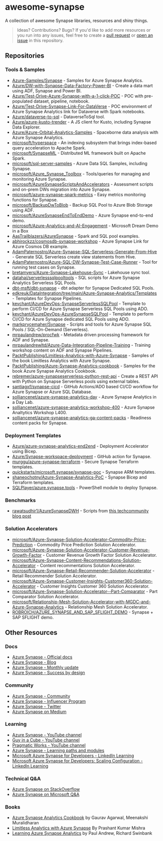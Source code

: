 # awesome-synapse

A collection of awesome Synapse libraries, resources and shiny things.

> Ideas? Contributions? Bugs? If you'd like to add more resources or you run into any issues, feel free to create a [pull request](https://github.com/murggu/awesome-synapse/pulls) or  [open an issue](https://github.com/murggu/awesome-synapse/issues) in this repository.

## Repositories

### Tools & Samples

- [Azure-Samples/Synapse](https://github.com/Azure-Samples/Synapse) - Samples for Azure Synapse Analytics.
- [Azure/DW-with-Synapse-Data-Factory-Power-BI](https://github.com/Azure/DW-with-Synapse-Data-Factory-Power-BI) - Create a data mart using ADF, Synapse and Power BI.
- [Azure/Test-Drive-Azure-Synapse-with-a-1-click-POC](https://github.com/Azure/Test-Drive-Azure-Synapse-with-a-1-click-POC) - POC with pre-populated dataset, pipeline, notebook.
- [Azure/Test-Drive-Synapse-Link-For-DataVerse](https://github.com/Azure/Test-Drive-Synapse-Link-For-DataVerse) - POC environment of Azure Synapse Analytics link for Dataverse with Spark notebooks.
- [Azure/dataverse-to-sql](https://github.com/Azure/dataverse-to-sql) - DataverseToSql tool.
- [Azure/azure-kusto-trender](https://github.com/Azure/azure-kusto-trender) - A JS client for Kusto, including Synapse Data Explorer.
- [Azure/Azure-Orbital-Analytics-Samples](https://github.com/Azure/Azure-Orbital-Analytics-Samples) - Spaceborne data analysis with Azure Synapse Analytics.
- [microsoft/hyperspace](https://github.com/microsoft/hyperspace) - An indexing subsystem that brings index-based query acceleration to Apache Spark.
- [microsoft/SynapseML](https://github.com/microsoft/SynapseML) - Distributed ML framework built on Apache Spark.
- [microsoft/sql-server-samples](https://github.com/microsoft/sql-server-samples) - Azure Data SQL Samples, including Synapse.
- [microsoft/Azure_Synapse_Toolbox](https://github.com/microsoft/Azure_Synapse_Toolbox) - Tools/queries for managing and monitoring Azure Synapse.
- [microsoft/AzureSynapseScriptsAndAccelerators](https://github.com/microsoft/AzureSynapseScriptsAndAccelerators) - Assessment scripts and on-prem DWs migration into Azure Synapse.
- [microsoft/azure-synapse-spark-metrics](https://github.com/microsoft/azure-synapse-spark-metrics) - Easy metrics monitoring functions for Synapse.
- [microsoft/BackupDwToBlob](https://github.com/microsoft/BackupDwToBlob) - Backup SQL Pool to Azure Blob Storage using ADF.
- [microsoft/AzureSynapseEndToEndDemo](https://github.com/microsoft/AzureSynapseEndToEndDemo) - Azure Synapse end-to-end demo.
- [microsoft/Azure-Analytics-and-AI-Engagement](https://github.com/microsoft/Azure-Analytics-and-AI-Engagement) - Microsoft Dream Demo in a Box
- [AasTrailblazers/AzureSynapse](https://github.com/AasTrailblazers/AzureSynapse) - Spark and SQL pool examples.
- [abhirockzz/cosmosdb-synapse-workshop](https://github.com/abhirockzz/cosmosdb-synapse-workshop) - Azure Synapse Link for Azure Cosmos DB example.
- [AdamPaternostro/Azure-Synapse-SQL-Serverless-Generate-From-Hive](https://github.com/AdamPaternostro/Azure-Synapse-SQL-Serverless-Generate-From-Hive) - Generate SQL Serverless create view statements from Hive.
- [AdamPaternostro/Azure-SQL-DW-Synapse-Test-Case-Runner](https://github.com/AdamPaternostro/Azure-SQL-DW-Synapse-Test-Case-Runner) - Tool for running test cases on Synapse.
- [bretamyers/Azure-Synapse-Lakehouse-Sync](https://github.com/bretamyers/Azure-Synapse-Lakehouse-Sync) - Lakehouse sync tool.
- [datahai/serverlesssqlpooltools](https://github.com/datahai/serverlesssqlpooltools) - SQL scripts for Azure Synapse Analytics Serverless SQL Pools.
- [dbt-msft/dbt-synapse](https://github.com/dbt-msft/dbt-synapse) - dbt adapter for Synapse Dedicated SQL Pools.
- [edkreuk/DataIntegration/tree/main/Azure-Synapse-Analytics/Templates](https://github.com/edkreuk/DataIntegration/tree/main/Azure-Synapse-Analytics/Templates) - Templates for Synapse Pipelines.
- [kevchant/AzureDevOps-SynapseServerlessSQLPool](https://github.com/kevchant/AzureDevOps-SynapseServerlessSQLPool) - Template to perform CI/CD for Azure Synapse Serverless SQL Pools using ADO.
- [kevchant/AzureDevOps-AzureSynapseSQLPool](https://github.com/kevchant/AzureDevOps-AzureSynapseSQLPool) - Template to perform CI/CD for Azure Synapse dedicated SQL Pools using ADO.
- [markprycemaher/Synapse](https://github.com/markprycemaher/Synapse) - Scripts and tools for Azure Synapse SQL Pools / SQL-On-Demand (Serverless).
- [mrpaulandrew/procfwk](https://github.com/mrpaulandrew/procfwk) - Metadata driven processing framework for ADF and Synapse.
- [mrpaulandrewltd/Azure-Data-Integration-Pipeline-Training](https://github.com/mrpaulandrewltd/Azure-Data-Integration-Pipeline-Training) - Training workshop content on ADF and Synapse Pipelines.
- [PacktPublishing/Limitless-Analytics-with-Azure-Synapse](https://github.com/PacktPublishing/Limitless-Analytics-with-Azure-Synapse) - Samples of the book Limitless Analytics with Azure Synapse.
- [PacktPublishing/Azure-Synapse-Analytics-cookbook](https://github.com/PacktPublishing/Azure-Synapse-Analytics-cookbook) - Samples for the book Azure Synapse Analytics Cookbook.
- [rebremer/azure-synapseserverless-python-rest-api](https://github.com/rebremer/azure-synapseserverless-python-rest-api) - Create a REST API with Python on Synapse Serverless pools using external tables.
- [santiagxf/synapse-cicd](https://github.com/santiagxf/synapse-cicd) - GitHub Actions/ADO based CI/CD workflow for Azure Synapse or Azure SQL Database.
- [solliancenet/azure-synapse-analytics-day](https://github.com/solliancenet/azure-synapse-analytics-day) - Azure Synapse Analytics in a Day Lab.
- [solliancenet/azure-synapse-analytics-workshop-400](https://github.com/solliancenet/azure-synapse-analytics-workshop-400) - Azure Synapse Analtytics Workshop L400.
- [solliancenet/azure-synapse-analytics-ga-content-packs](https://github.com/solliancenet/azure-synapse-analytics-ga-content-packs) - Readiness content packs for Synapse.

### Deployment Templates

- [Azure/azure-synapse-analytics-end2end](https://github.com/Azure/azure-synapse-analytics-end2end) - Deployment Accelerator using Bicep.
- [Azure/Synapse-workspace-deployment](https://github.com/Azure/Synapse-workspace-deployment) - GitHub action for Synapse.
- [murggu/azure-synapse-terraform](https://github.com/murggu/azure-synapse-terraform) - Secure Synapse Terraform templates.
- [quickstarts/microsoft.synapse/synapse-poc](https://github.com/Azure/azure-quickstart-templates/tree/da0cdd93d7dd7d842c9c7e89738d4682c8013495/quickstarts/microsoft.synapse/synapse-poc) - Synapse ARM templates.
- [shaneochotny/Azure-Synapse-Analytics-PoC](https://github.com/shaneochotny/Azure-Synapse-Analytics-PoC) - Synapse Bicep and Terraform templates.
- [SQLPlayer/azure.synapse.tools](https://github.com/SQLPlayer/azure.synapse.tools) - PowerShell module to deploy Synapse.

### Benchmarks

- [rawatsudhir1/AzureSynapseDWH](https://github.com/rawatsudhir1/AzureSynapseDWH) - Scripts from [this techcommunity blog post](https://techcommunity.microsoft.com/t5/azure-synapse-analytics-blog/performance-benchmark-azure-synapse-analytics-data-warehouse/ba-p/1381302)

### Solution Accelerators

- [microsoft/Azure-Synapse-Solution-Accelerator-Commodity-Price-Prediction](https://github.com/microsoft/Azure-Synapse-Solution-Accelerator-Commodity-Price-Prediction) - Commodity Price Prediction Solution Accelerator.
- [microsoft/Azure-Synapse-Solution-Accelerator-Customer-Revenue-Growth-Factor](https://github.com/microsoft/Azure-Synapse-Solution-Accelerator-Financial-Analytics-Customer-Revenue-Growth-Factor) - Customer Revenue Growth Factor Solution Accelerator.
- [microsoft/Azure-Synapse-Content-Recommendations-Solution-Accelerator](https://github.com/microsoft/Azure-Synapse-Content-Recommendations-Solution-Accelerator) - Content recommentations Solution Accelerator.
- [microsoft/Azure-Synapse-Retail-Recommender-Solution-Accelerator](https://github.com/microsoft/Azure-Synapse-Retail-Recommender-Solution-Accelerator) - Retail Recommender Solution Accelerator.
- [microsoft/Azure-Synapse-Customer-Insights-Customer360-Solution-Accelerator](https://github.com/microsoft/Azure-Synapse-Customer-Insights-Customer360-Solution-Accelerator) - Customer Insights Customer 360 Solution Accelerator.
- [microsoft/Azure-Synapse-Solution-Accelerator--Part-Comparator](https://github.com/microsoft/Azure-Synapse-Solution-Accelerator--Part-Comparator) - Part Comparator Solution Accelerator.
- [microsoft/Relationship-Mesh-Solution-Accelerator-with-MGDC-and-Azure-Synapse-Analytics](https://github.com/microsoft/Relationship-Mesh-Solution-Accelerator-with-MGDC-and-Azure-Synapse-Analytics) - Relationship Mesh Solution Accelerator.
- [ROBROICH/AZURE_SYNAPSE_AND_SAP_SFLIGHT_DEMO](https://github.com/ROBROICH/AZURE_SYNAPSE_AND_SAP_SFLIGHT_DEMO) - Synapse + SAP SFLIGHT demo.

## Other Resources

### Docs

- [Azure Synapse - Official docs](https://learn.microsoft.com/en-us/azure/synapse-analytics/guidance/success-by-design-introduction)
- [Azure Synapse - Blog](https://techcommunity.microsoft.com/t5/azure-synapse-analytics-blog/bg-p/AzureSynapseAnalyticsBlog)
- [Azure Synapse - Monthly update](https://techcommunity.microsoft.com/t5/azure-synapse-analytics-blog/bg-p/AzureSynapseAnalyticsBlog/label-name/Monthly%20Update)
- [Azure Synapse - Success by design](https://learn.microsoft.com/en-us/azure/synapse-analytics/guidance/success-by-design-introduction)

### Community

- [Azure Synapse - Community](https://azure.github.io/Synapse/)
- [Azure Synapse - Influencer Program](https://azure.github.io/Synapse/influencers/)
- [Azure Synapse - Twitter](https://twitter.com/Azure_Synapse)
- [Azure Synapse on Medium](https://medium.com/tag/azure-synapse-analytics)

### Learning

- [Azure Synapse - YouTube channel](https://www.youtube.com/channel/UCsZ4IlYjjVxqe5OZ14tyh5g)
- [Guy in a Cube - YouTube channel](https://www.youtube.com/c/GuyinaCube)
- [Pragmatic Works - YouTube channel](https://www.youtube.com/c/PragmaticWorks)
- [Azure Synapse - Learning paths and modules](https://learn.microsoft.com/en-us/training/browse/?expanded=azure&products=azure-synapse-analytics)
- [Microsoft Azure Synapse for Developers - LinkedIn Learning](https://www.linkedin.com/learning/microsoft-azure-synapse-for-developers-14246261/data-warehouses-in-the-cloud)
- [Microsoft Azure Synapse for Developers: Scaling Configuration - LinkedIn Learning](https://www.linkedin.com/learning/microsoft-azure-synapse-for-developers-scaling-configuration/configuring-azure-synapse-workspaces)

### Technical Q&A

- [Azure Synapse on StackOverflow](https://stackoverflow.com/questions/tagged/azure-synapse+or+azure-synapse+or+azure-sql-data-warehouse)
- [Azure Synapse on Microsoft Q&A](https://feedback.azure.com/d365community/forum/9b9ba8e4-0825-ec11-b6e6-000d3a4f07b8)

### Books

- [Azure Synapse Analytics Cookbook](https://www.packtpub.com/product/azure-synapse-analytics-cookbook/9781803231501) by Gaurav Agarwal, Meenakshi Muralidharan
- [Limitless Analytics with Azure Synapse](https://www.packtpub.com/product/limitless-analytics-with-azure-synapse/9781800205659) By Prashant Kumar Mishra
- [Learning Azure Synapse Analytics](https://www.oreilly.com/library/view/learning-azure-synapse/9781098127688/) by Paul Andrew, Richard Swinbank
